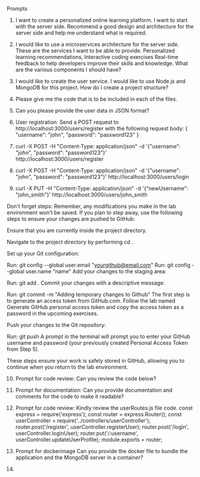 Prompts
1. I want to create a personalized online learning platform. I want to start with the server side. Recommend a good design and architecture for the server side and help me understand what is required.

2. I would like to use a microservices architecture for the server side. These are the services I want to be able to provide.
Personalized learning recommendations,
Interactive coding exercises
Real-time feedback to help developers improve their skills and knowledge.
What are the various components I should have?

3. I would like to create the user service. I would like to use Node.js and MongoDB for this project. How do I create a project structure?

4. Please give me the code that is to be included in each of the files.

5. Can you please provide the user data in JSON format?

6. User registration: Send a POST request to http://localhost:3000/users/register with the following request body:
   {
  "username": "john",
  "password": "password123"
  }

7. curl -X POST -H "Content-Type: application/json" -d '{"username": "john", "password": "password123"}' http://localhost:3000/users/register

8. curl -X POST -H "Content-Type: application/json" -d '{"username": "john", "password": "password123"}' http://localhost:3000/users/login

9. curl -X PUT -H "Content-Type: application/json" -d '{"newUsername": "john_smith"}' http://localhost:3000/users/john_smith

Don't forget steps:
Remember, any modifications you make in the lab environment won't be saved. If you plan to step away, use the following steps to ensure your changes are pushed to GitHub:

Ensure that you are currently inside the project directory.

Navigate to the project directory by performing cd <project dir>.

Set up your Git configuration:

Run: git config --global user.email "yourgithub@email.com"
Run: git config --global user.name "name"
Add your changes to the staging area:

Run: git add .
Commit your changes with a descriptive message:

Run: git commit -m "Adding temporary changes to Github"
The first step is to generate an access token from GitHub.com. Follow the lab named Generate GitHub personal access token and copy the access token as a password in the upcoming exercises.

Push your changes to the Git repository:

Run: git push
A prompt in the terminal will prompt you to enter your GitHub username and password (your previously created Personal Access Token from Step 5).

These steps ensure your work is safely stored in GitHub, allowing you to continue when you return to the lab environment.

10. Prompt for code review: Can you review the code below?

11. Prompt for documentation: Can you provide documentation and comments for the code to make it readable?

12. Prompt for code review:
Kindly review the userRoutes.js file code.
const express = require('express');
const router = express.Router();
const userController = require('../controllers/userController');
router.post('/register', userController.registerUser);
router.post('/login', userController.loginUser);
router.put('/:username', userController.updateUserProfile);
module.exports = router;

13. Prompt for dockerimage
Can you provide the docker file to bundle the application and the MongoDB server in a container?

15. 
